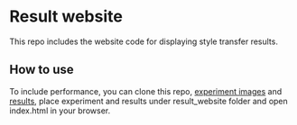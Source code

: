 # Result website

This repo includes the website code for displaying style transfer results.

## How to use

To include performance, you can clone this repo, [experiment images](https://github.com/IGISTDM/experiment) and [results](https://github.com/IGISTDM/results), place experiment and results under result_website folder and open index.html in your browser.
